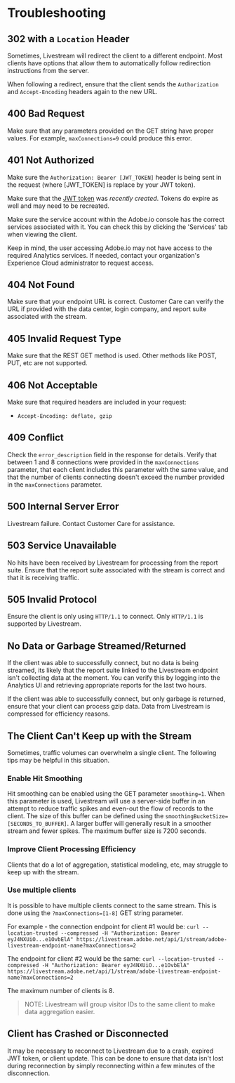 # Troubleshooting
## 302 with a `Location` Header
Sometimes, Livestream will redirect the client to a different endpoint. Most clients have options that allow them to automatically follow redirection instructions from the server.

When following a redirect, ensure that the client sends the `Authorization` and `Accept-Encoding` headers again to the new URL.

## 400 Bad Request
Make sure that any parameters provided on the GET string have proper values. For example, `maxConnections=9` could produce this error.

## 401 Not Authorized
Make sure the `Authorization: Bearer [JWT_TOKEN]` header is being sent in the request (where [JWT_TOKEN] is replace by your JWT token).

Make sure that the [JWT token](https://www.adobe.io/authentication/auth-methods.html#!AdobeDocs/adobeio-auth/master/AuthenticationOverview/ServiceAccountIntegration.md#step-4-try-it) was _recently created_. Tokens do expire as well and may need to be recreated.

Make sure the service account within the Adobe.io console has the correct services associated with it. You can check this by clicking the 'Services' tab when viewing the client.

Keep in mind, the user accessing Adobe.io may not have access to the required Analytics services. If needed, contact your organization's Experience Cloud administrator to request access.

## 404 Not Found
Make sure that your endpoint URL is correct. Customer Care can verify the URL if provided with the data center, login company, and report suite associated with the stream.

## 405 Invalid Request Type
Make sure that the REST GET method is used. Other methods like POST, PUT, etc are not supported.

## 406 Not Acceptable
Make sure that required headers are included in your request:
* `Accept-Encoding: deflate, gzip`

## 409 Conflict
Check the `error_description` field in the response for details. Verify that between 1 and 8 connections were provided in the `maxConnections` parameter, that each client includes this parameter with the same value, and that the number of clients connecting doesn't exceed the number provided in the `maxConnections` parameter.

## 500 Internal Server Error
Livestream failure. Contact Customer Care for assistance.

## 503 Service Unavailable
No hits have been received by Livestream for processing from the report suite. Ensure that the report suite associated with the stream is correct and that it is receiving traffic.

## 505 Invalid Protocol
Ensure the client is only using `HTTP/1.1` to connect. Only `HTTP/1.1` is supported by Livestream.

## No Data or Garbage Streamed/Returned
If the client was able to successfully connect, but no data is being streamed, its likely that the report suite linked to the Livestream endpoint isn't collecting data at the moment. You can verify this by logging into the Analytics UI and retrieving appropriate reports for the last two hours.

If the client was able to successfully connect, but only garbage is returned, ensure that your client can process gzip data. Data from Livestream is compressed for efficiency reasons.

## The Client Can't Keep up with the Stream
Sometimes, traffic volumes can overwhelm a single client. The following tips may be helpful in this situation.

### Enable Hit Smoothing
Hit smoothing can be enabled using the GET parameter `smoothing=1`. When this parameter is used, Livestream will use a server-side buffer in an attempt to reduce traffic spikes and even-out the flow of records to the client. The size of this buffer can be defined using the `smoothingBucketSize=[SECONDS_TO_BUFFER]`. A larger buffer will generally result in a smoother stream and fewer spikes. The maximum buffer size is 7200 seconds. 

### Improve Client Processing Efficiency
Clients that do a lot of aggregation, statistical modeling, etc, may struggle to keep up with the stream.

### Use multiple clients
It is possible to have multiple clients connect to the same stream. This is done using the `?maxConnections=[1-8]` GET string parameter.

For example - the connection endpoint for client #1 would be:
```curl --location-trusted --compressed -H "Authorization: Bearer eyJ4NXUiO...e1OvbElA" https://livestream.adobe.net/api/1/stream/adobe-livestream-endpoint-name?maxConnections=2```

The endpoint for client #2 would be the same:
```curl --location-trusted --compressed -H "Authorization: Bearer eyJ4NXUiO...e1OvbElA" https://livestream.adobe.net/api/1/stream/adobe-livestream-endpoint-name?maxConnections=2```

The maximum number of clients is 8.

> NOTE: Livestream will group visitor IDs to the same client to make data aggregation easier.

## Client has Crashed or Disconnected
It may be necessary to reconnect to Livestream due to a crash, expired JWT token, or client update. This can be done to ensure that data isn't lost during reconnection by simply reconnecting within a few minutes of the disconnection.
